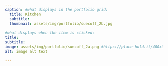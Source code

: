 ```yaml
---
caption: #what displays in the portfolio grid:
  title: Kitchen
  subtitle:
  thumbnail: assets/img/portfolio/suecoff_2b.jpg
  
#what displays when the item is clicked:
title: 
subtitle: 
image: assets/img/portfolio/suecoff_2a.png #https://place-hold.it/400x300 main image, can be a link or a file in assets/img/portfolio
alt: image alt text

---
```

<!-- Use this area to describe your project. **Markdown** supported.

optional info list (delete if not using):

{:.list-inline} 
- Date: 
- Client: 
- Category: 
 -->
<!-- 

---
title: Project Name
subtitle: Lorem ipsum dolor sit amet consectetur.
image: 
# image: https://raw.githubusercontent.com/BlackrockDigital/startbootstrap-agency/master/src/assets/img/portfolio/02-full.jpg
alt: Keep Exploring

caption:
  title: Explore
  subtitle: Graphic Design
  thumbnail: 
  # thumbnail: https://raw.githubusercontent.com/BlackrockDigital/startbootstrap-agency/master/src/assets/img/portfolio/02-thumbnail.jpg
--- -->
<!-- 
Use this area to describe your project. Lorem ipsum dolor sit amet, consectetur adipisicing elit. Est blanditiis dolorem culpa incidunt minus dignissimos deserunt repellat aperiam quasi sunt officia expedita beatae cupiditate, maiores repudiandae, nostrum, reiciendis facere nemo!

{:.list-inline}

- Date: January 2017
- Client: Explore
- Category: Graphic Design -->
